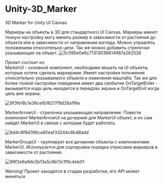 # Unity-3D_Marker
3D Marker for Unity UI Canvas

Маркеры на объекты в 3D для стандартного UI Canvas. Маркеры имеют тонкую настройку могу менять размер в зависимости от растояния до объекта или в зависимости от направления взгляда. Можно управлять положением относительно цели. Так же можно добавить стрелочки указывающие на объект. 
![5c595e0e6c71313036614987a262526](https://user-images.githubusercontent.com/99481254/183256827-041eef0a-c08c-486b-9103-8845eb3621bb.png)

Проект состоит из: <br>
MarkerUI - основной компонент, необходимо вешать на UI объекты которые хотите сделать маркерами. Имеет настройки положения относительно указываемого объекта и изменения маштаба. Так же для более тонкой настройки поведения имеет два свобытия OnTargetEnter - вызывается кода цель находится в передлах экрана и OnTargetExit когда цель вне экрана.

![8f3fe18c1e36cefb18217f9d26a1f6e](https://user-images.githubusercontent.com/99481254/183256798-a4ecd412-21bb-4482-ba86-9240d8ca4d72.png)

MarkerArrowUI - стрелочка указывающая направление. Повесте компонент MarkerArrowUI на дочерний для MarkerUI объект, и он сам найдет MarkerUI в связке с которым будет работать. 

![6d4c8f8d766ca80eaf33244c6b48add](https://user-images.githubusercontent.com/99481254/183256793-c99cc473-d976-4162-a852-7e4f4062f380.png)

MarkerGroupUI - группирует все дочерние объекты с компонентами MarkerUI. Испольузется для сортировки порядка отрисовки маркеров в зависимости от растояния.

![86f2e6a9dc5b13a5c6b13c1f9c4eb01](https://user-images.githubusercontent.com/99481254/183256788-57b7c5d3-2287-4da9-80fa-c1a2d27abb1b.png)

Warning! Проект находится в стадии разработки, его API может меняться 
